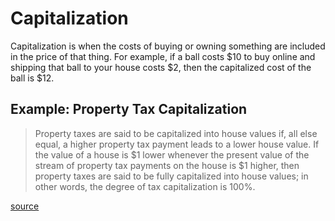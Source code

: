 # Capitalization

Capitalization is when the costs of buying or owning something are included in the price of that thing. For example, if a ball costs $10 to
buy online and shipping that ball to your house costs $2, then the capitalized cost of the ball is $12.

## Example: Property Tax Capitalization

> Property taxes are said to be capitalized into house values if, all else equal, a higher property tax payment leads to a lower house value.
> If the value of a house is $1 lower whenever the present value of the stream of property tax payments on the house is $1 higher, then
> property taxes are said to be fully capitalized into house values; in other words, the degree of tax capitalization is 100%.

[source](http://faculty.maxwell.syr.edu/jyinger/books/property_tax/Property_Tax_Ch1.pdf)
